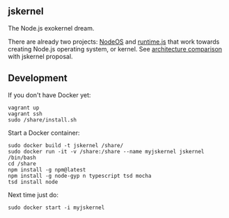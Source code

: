 ## jskernel

The Node.js exokernel dream.

There are already two projects: [NodeOS](https://node-os.com/) and [runtime.js](http://runtimejs.org/) that work
towards creating Node.js operating system, or kernel. See [architecture comparison](./docs/exokernels.md)
with jskernel proposal.


## Development

If you don't have Docker yet:

    vagrant up
    vagrant ssh
    sudo /share/install.sh
    
Start a Docker container:
    
    sudo docker build -t jskernel /share/
    sudo docker run -it -v /share:/share --name myjskernel jskernel /bin/bash
    cd /share
    npm install -g npm@latest
    npm install -g node-gyp n typescript tsd mocha
    tsd install node
    
Next time just do:

    sudo docker start -i myjskernel
    
    
    
    